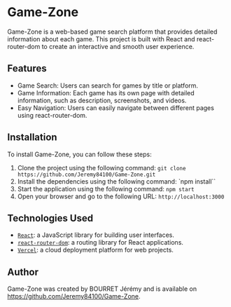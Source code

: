 # Game-Zone

Game-Zone is a web-based game search platform that provides detailed information about each game. This project is built with React and react-router-dom to create an interactive and smooth user experience.

## Features

- Game Search: Users can search for games by title or platform.
- Game Information: Each game has its own page with detailed information, such as description, screenshots, and videos.
- Easy Navigation: Users can easily navigate between different pages using react-router-dom.

## Installation

To install Game-Zone, you can follow these steps:

1. Clone the project using the following command: `git clone https://github.com/Jeremy84100/Game-Zone.git`
2. Install the dependencies using the following command: `npm install``
3. Start the application using the following command: `npm start`
4. Open your browser and go to the following URL: `http://localhost:3000`

## Technologies Used

- [`React`](https://reactjs.org/): a JavaScript library for building user interfaces.
- [`react-router-dom`](https://reactrouter.com/web/guides/quick-start): a routing library for React applications.
- [`Vercel`](https://vercel.com/): a cloud deployment platform for web projects.

## Author

Game-Zone was created by BOURRET Jérémy and is available on https://github.com/Jeremy84100/Game-Zone.

